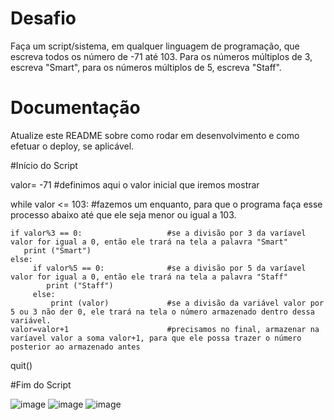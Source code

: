 # Desafio

Faça um script/sistema, em qualquer linguagem de programação, que escreva todos os número de -71 até 103. Para os números múltiplos de 3, escreva "Smart", para os números múltiplos de 5, escreva "Staff".

# Documentação

Atualize este README sobre como rodar em desenvolvimento e como efetuar o deploy, se aplicável.

#Início do Script

valor= -71                             #definimos aqui o valor inicial que iremos mostrar

while valor <= 103:                    #fazemos um enquanto, para que o programa faça esse processo abaixo até que ele seja menor ou igual a 103.  

    if valor%3 == 0:                   #se a divisão por 3 da varíavel valor for igual a 0, então ele trará na tela a palavra "Smart"       
       print ("Smart")
    else:
         if valor%5 == 0:              #se a divisão por 5 da varíavel valor for igual a 0, então ele trará na tela a palavra "Staff"
            print ("Staff")
         else:
             print (valor)             #se a divisão da variável valor por 5 ou 3 não der 0, ele trará na tela o número armazenado dentro dessa variável.
    valor=valor+1                      #precisamos no final, armazenar na varíavel valor a soma valor+1, para que ele possa trazer o número posterior ao armazenado antes

quit()

#Fim do Script

![image](https://user-images.githubusercontent.com/83428347/116622370-f59ec900-a91a-11eb-92ce-2ceb019539a0.png)
![image](https://user-images.githubusercontent.com/83428347/116622472-21ba4a00-a91b-11eb-9e10-d5dacd686e9f.png)
![image](https://user-images.githubusercontent.com/83428347/116622502-2c74df00-a91b-11eb-8f78-38a5b5cfa494.png)


